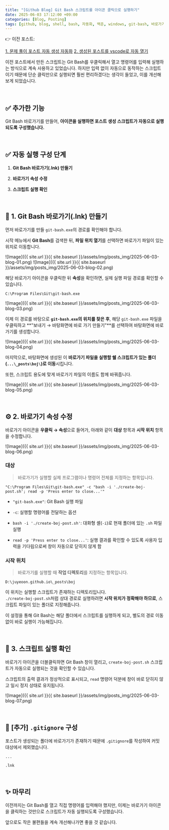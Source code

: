 ```yaml
---
title: "[Github Blog] Git Bash 스크립트를 아이콘 클릭으로 실행하기"
date: 2025-06-03 17:12:00 +09:00
categories: [Blog, Posting]
tags: [github, blog, shell, bash, 자동화, 백준, windows, git-bash, 바로가기]
---
```


👉 이전 포스트:

[1. 문제 풀이 포스트 자동 생성 자동화](https://juyeoon.github.io/posts/bash-boj-posting-automation/)
[2. 생성된 포스트를 vscode로 자동 열기](https://juyeoon.github.io/posts/bash-boj-posting-automation-2/)

이전 포스트에서 만든 스크립트는 Git Bash를 우클릭해서 열고 명령어를 입력해 실행하는 방식으로 계속 사용하고 있었습니다. 하지만 입력 없이 자동으로 동작하는 스크립트이기 때문에 단순 클릭만으로 실행되면 훨씬 편리하겠다는 생각이 들었고, 이를 개선해보게 되었습니다.

<br>

## ✅ 추가한 기능

Git Bash 바로가기를 만들어, **아이콘을 실행하면 포스트 생성 스크립트가 자동으로 실행되도록 구성했습니다.**

<br>

## ✅ 자동 실행 구성 단계

1. **Git Bash 바로가기(.lnk) 만들기**

2. **바로가기 속성 수정**

3. **스크립트 실행 확인**

<br>

## 🧱 1. Git Bash 바로가기(.lnk) 만들기

먼저 바로가기를 만들 `git-bash.exe`의 경로를 확인해야 합니다.

시작 메뉴에서 **Git Bash**를 검색한 뒤, **파일 위치 열기**를 선택하면 바로가기 파일이 있는 위치로 이동합니다.

![Image]({{ site.url }}{{ site.baseurl }}/assets/img/posts_img/2025-06-03-blog-01.png)
![Image]({{ site.url }}{{ site.baseurl }}/assets/img/posts_img/2025-06-03-blog-02.png)

해당 바로가기 아이콘을 우클릭한 뒤 **속성**을 확인하면, 실제 실행 파일 경로를 확인할 수 있습니다.

```
C:\Program Files\Git\git-bash.exe
```

![Image]({{ site.url }}{{ site.baseurl }}/assets/img/posts_img/2025-06-03-blog-03.png)

이제 이 경로를 바탕으로 **`git-bash.exe`의 위치를 찾은 후**, 해당 `git-bash.exe` 파일을 우클릭하고 **"보내기 → 바탕화면에 바로 가기 만들기"**를 선택하여 바탕화면에 바로가기를 생성합니다.

![Image]({{ site.url }}{{ site.baseurl }}/assets/img/posts_img/2025-06-03-blog-04.png)

마지막으로, 바탕화면에 생성된 이 **바로가기 파일을 실행할 쉘 스크립트가 있는 폴더(`...\_posts\boj\`)로 이동**시킵니다.

또한, 스크립트 용도에 맞게 바로가기 파일의 이름도 함께 바꿔줍니다.

![Image]({{ site.url }}{{ site.baseurl }}/assets/img/posts_img/2025-06-03-blog-05.png)

<br>

## ⚙️ 2. 바로가기 속성 수정

바로가기 아이콘을 **우클릭 → 속성**으로 들어가, 아래와 같이 **대상** 항목과 **시작 위치** 항목을 수정합니다.

![Image]({{ site.url }}{{ site.baseurl }}/assets/img/posts_img/2025-06-03-blog-06.png)

### 대상

> 바로가기가 실행할 실제 프로그램이나 명령어 전체를 지정하는 항목입니다.

```
"C:\Program Files\Git\git-bash.exe" -c "bash -i './create-boj-post.sh'; read -p 'Press enter to close...'"
```

- `"git-bash.exe"`: Git Bash 실행 파일

- `-c`: 실행할 명령어를 전달하는 옵션

- `bash -i './create-boj-post.sh'`: 대화형 셸(`-i`)로 현재 폴더에 있는 `.sh` 파일 실행

- `read -p 'Press enter to close...'`: 실행 결과를 확인할 수 있도록 사용자 입력을 기다림으로써 창이 자동으로 닫히지 않게 함

### 시작 위치

> 바로가기를 실행할 때 **작업 디렉토리**를 지정하는 항목입니다.

```
D:\juyeoon.github.io\_posts\boj
```

이 위치는 실행할 스크립트가 존재하는 디렉토리입니다.  
`./create-boj-post.sh`처럼 상대 경로로 실행하려면 **시작 위치가 정확해야 하므로**, 스크립트 파일이 있는 폴더로 지정해줍니다.

이 설정을 통해 Git Bash는 해당 폴더에서 스크립트를 실행하게 되고, 별도의 경로 이동 없이 바로 실행이 가능해집니다.

<br>

## 🧪 3. 스크립트 실행 확인

바로가기 아이콘을 더블클릭하면 Git Bash 창이 열리고, `create-boj-post.sh` 스크립트가 자동으로 실행되는 것을 확인할 수 있습니다.

스크립트의 출력 결과가 정상적으로 표시되고, `read` 명령어 덕분에 창이 바로 닫히지 않고 일시 정지 상태로 유지됩니다.

![Image]({{ site.url }}{{ site.baseurl }}/assets/img/posts_img/2025-06-03-blog-07.png)

<br>

## 📁 [추가] `.gitignore` 구성

포스트가 생성되는 폴더에 바로가기가 존재하기 때문에 `.gitignore`를 작성하여 커밋 대상에서 제외했습니다.

```gitignore
...

.lnk

```

<br>

## ✨ 마무리

이전까지는 Git Bash를 열고 직접 명령어를 입력해야 했지만, 이제는 바로가기 아이콘을 클릭하는 것만으로 스크립트가 자동 실행되도록 구성했습니다.

앞으로도 작은 불편들을 계속 개선해나가면 좋을 것 같습니다.

<br>
